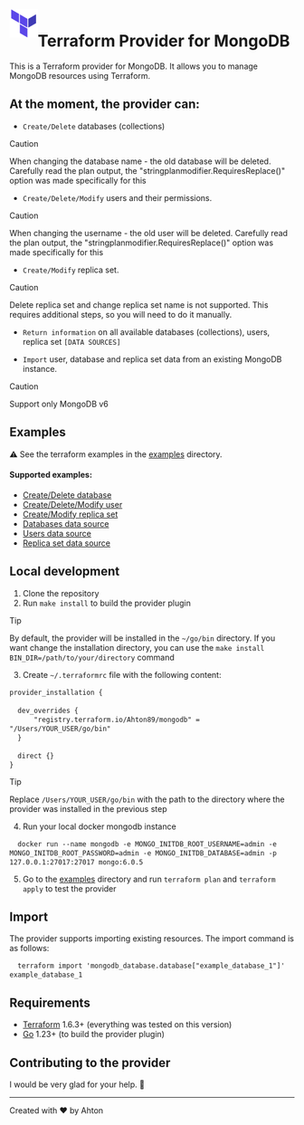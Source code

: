 <a href="https://terraform.io">
    <img src=".github/tf.png" alt="Terraform logo" title="Terraform" align="left" height="50" />
</a>

# Terraform Provider for MongoDB
This is a Terraform provider for MongoDB. It allows you to manage MongoDB resources using Terraform.

## At the moment, the provider can:
- `Create/Delete` databases (collections)
> [!CAUTION]
> When changing the database name - the old database will be deleted. Carefully read the plan output, the "stringplanmodifier.RequiresReplace()" option was made specifically for this

- `Create/Delete/Modify` users and their permissions.
> [!CAUTION]
> When changing the username - the old user will be deleted. Carefully read the plan output, the "stringplanmodifier.RequiresReplace()" option was made specifically for this

- `Create/Modify` replica set.
> [!CAUTION]
> Delete replica set and change replica set name is not supported. This requires additional steps, so you will need to do it manually.

- `Return information` on all available databases (collections), users, replica set `[DATA SOURCES]`

- `Import` user, database and replica set data from an existing MongoDB instance.

> [!CAUTION]
> Support only MongoDB v6

## Examples
⚠️ See the terraform examples in the [examples](_examples) directory. 

#### Supported examples:
- [Create/Delete database](_examples/database)
- [Create/Delete/Modify user](_examples/user)
- [Create/Modify replica set](_examples/replicaset)
- [Databases data source](_examples/databases_datasource)
- [Users data source](_examples/users_datasource)
- [Replica set data source](_examples/replicaset_datasource)

## Local development
1. Clone the repository
2. Run `make install` to build the provider plugin
> [!TIP]
> By default, the provider will be installed in the `~/go/bin` directory. If you want change the installation directory, you can use the `make install BIN_DIR=/path/to/your/directory` command
3. Create `~/.terraformrc` file with the following content:
``` hcl
provider_installation {

  dev_overrides {
      "registry.terraform.io/Ahton89/mongodb" = "/Users/YOUR_USER/go/bin"
  }

  direct {}
}
```
> [!TIP]
> Replace `/Users/YOUR_USER/go/bin` with the path to the directory where the provider was installed in the previous step
4. Run your local docker mongodb instance 
```shell
  docker run --name mongodb -e MONGO_INITDB_ROOT_USERNAME=admin -e MONGO_INITDB_ROOT_PASSWORD=admin -e MONGO_INITDB_DATABASE=admin -p 127.0.0.1:27017:27017 mongo:6.0.5
```
5. Go to the [examples](_examples) directory and run `terraform plan` and `terraform apply` to test the provider

## Import

The provider supports importing existing resources. The import command is as follows:
```shell
  terraform import 'mongodb_database.database["example_database_1"]' example_database_1
```

## Requirements
-	[Terraform](https://www.terraform.io/downloads.html) 1.6.3+ (everything was tested on this version)
-	[Go](https://golang.org/doc/install) 1.23+ (to build the provider plugin)


## Contributing to the provider
I would be very glad for your help. 🤗

---
Created with ❤️ by Ahton